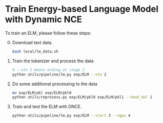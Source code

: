 # Train Energy-based Language Model with Dynamic NCE
To train an ELM, please follow these steps:

0. Download text data.
    ```bash
    bash local/lm_data.sh
    ```

1. Train the tokenizer and process the data

    ```bash
    # --sto 2 means ending at stage 2
    python utils/pipeline/lm.py exp/ELM --sto 2
    ```

2. Do some additional processing to the data

    ```bash
    mv exp/ELM/pkl exp/ELM/pkl0
    python utils/reprocess.py exp/ELM/pkl0 exp/ELM/pkl1 --head_del 1
    ```

4. Train and test the ELM with DNCE.

    ```bash
    python utils/pipeline/lm.py exp/ELM --start 3 --ngpu 4
    ```